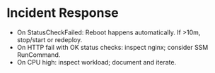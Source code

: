 # Incident Response
- On StatusCheckFailed: Reboot happens automatically. If >10m, stop/start or redeploy.
- On HTTP fail with OK status checks: inspect nginx; consider SSM RunCommand.
- On CPU high: inspect workload; document and iterate.
